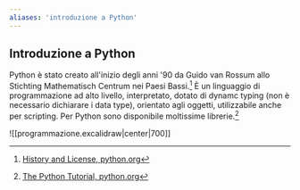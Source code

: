 ```yaml
---
aliases: 'introduzione a Python'
---
```


## Introduzione a Python

Python è stato creato all'inizio degli anni '90 da Guido van Rossum allo Stichting Mathematisch Centrum nei Paesi Bassi.[^1] È un linguaggio di programmazione ad alto livello, interpretato, dotato di dynamc typing (non è necessario dichiarare i data type), orientato agli oggetti, utilizzabile anche per scripting. Per Python sono disponibile moltissime librerie.[^2] 


![[programmazione.excalidraw|center|700]]


[^1]: [History and License, python.org](https://docs.python.org/3/license.html)
[^2]: [The Python Tutorial, python.org](https://docs.python.org/3/tutorial/index.html)